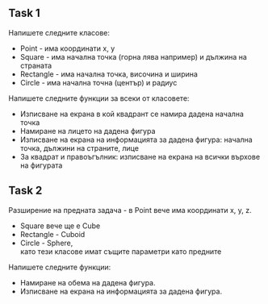 ## Task 1
Напишете следните класове:
- Point - има координати x, y
- Square - има начална точка (горна лява например) и дължина на страната 
- Rectangle - има начална точка, височина и ширина
- Circle - има начална точна (център) и радиус

Напишете следните функции за всеки от класовете:
- Изписване на екрана в кой квадрант се намира дадена начална точка
- Намиране на лицето на дадена фигура
- Изписване на екрана на информацията за дадена фигура: начална точка, дължини на страните, лице
- За квадрат и правоъгълник: изписване на екрана на всички върхове на фигурата  

## Task 2
Разширение на предната задача - в Point вече има координати x, y, z. 
- Square вече ще е Cube
- Rectangle - Cuboid
- Circle - Sphere,   
като тези класове имат същите параметри като предните

Напишете следните функции:
- Намиране на обема на дадена фигура.
- Изписване на екрана на информацията за дадена фигура.